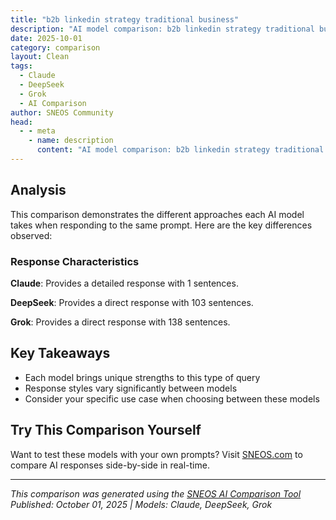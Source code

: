 ```yaml
---
title: "b2b linkedin strategy traditional business"
description: "AI model comparison: b2b linkedin strategy traditional business..."
date: 2025-10-01
category: comparison
layout: Clean
tags:
  - Claude
  - DeepSeek
  - Grok
  - AI Comparison
author: SNEOS Community
head:
  - - meta
    - name: description
      content: "AI model comparison: b2b linkedin strategy traditional business..."
---
```


<ChatComparison
  title="b2b linkedin strategy traditional business"
  prompt="b2b linkedin strategy traditional business"
  :responses='{"Claude": "# B2B LinkedIn Strategy for Traditional Businesses\n\n## Foundation Setup\n\n### Profile Optimization\n- **Company Page**: Professional banner, clear value proposition, complete \u0022About\u0022 section\n- **Employee Profiles**: Ensure key team members have optimized personal profiles\n- **Showcase Pages**: Create separate pages for different product lines or services\n- **SEO Keywords**: Include industry-relevant terms throughout profiles\n\n## Content Strategy\n\n### Educational Content (40%)\n- Industry insights and trends\n- How-to guides and tutorials\n- Case studies and success stories\n- White papers and research findings\n\n### Company Culture (30%)\n- Behind-the-scenes content\n- Employee spotlights\n- Company milestones and achievements\n- Values-driven content\n\n### Product/Service Content (20%)\n- Solution demonstrations\n- Customer testimonials\n- Product updates and launches\n- Service capabilities\n\n### Industry Engagement (10%)\n- Commentary on industry news\n- Thought leadership pieces\n- Response to market changes\n- Regulatory updates\n\n## Networking \u0026 Outreach\n\n### Connection Strategy\n- Target decision-makers in your industry\n- Connect with existing clients and partners\n- Engage with industry associations\n- Follow relevant company pages and influencers\n\n### Engagement Tactics\n- Comment thoughtfully on prospects\u0027 posts\n- Share relevant content with personalized messages\n- Join industry-specific LinkedIn groups\n- Participate in LinkedIn events and webinars\n\n## Lead Generation\n\n### LinkedIn Sales Navigator\n- Use advanced search filters\n- Save leads and accounts\n- Set up lead alerts\n- Track engagement metrics\n\n### Direct Outreach\n- Personalized connection requests\n- Value-driven messaging (not sales-heavy)\n- Multi-touch sequences\n- Social selling approach\n\n## Advertising Options\n\n### Sponsored Content\n- Promote high-performing organic posts\n- Target specific industries and job titles\n- A/B test different content formats\n\n### Message Ads\n- Direct inbox outreach\n- Personalized at scale\n- Clear call-to-action\n\n### Dynamic Ads\n- Personalized ad experiences\n- Follower ads for page growth\n- Spotlight ads for specific offerings\n\n## Traditional Business Adaptations\n\n### Manufacturing/Industrial\n- Showcase facilities and processes\n- Highlight safety records and certifications\n- Share supply chain innovations\n- Feature customer applications\n\n### Professional Services\n- Demonstrate expertise through insights\n- Share client success metrics\n- Highlight team credentials\n- Discuss industry compliance\n\n### Financial Services\n- Educational content on regulations\n- Market analysis and commentary\n- Client success stories (anonymized)\n- Risk management insights\n\n## Measurement \u0026 Analytics\n\n### Key Metrics\n- **Awareness**: Impressions, reach, follower growth\n- **Engagement**: Likes, comments, shares, click-through rates\n- **Lead Generation**: Connection acceptance rates, message responses\n- **Conversion**: Website traffic from LinkedIn, lead quality, sales attribution\n\n### Tools \u0026 Reporting\n- LinkedIn Page Analytics\n- LinkedIn Campaign Manager\n- CRM integration\n- UTM tracking for website traffic\n\n## Best Practices for Traditional Businesses\n\n### Content Guidelines\n- Balance professional tone with personality\n- Use industry-specific language appropriately\n- Include visual content (photos, infographics, videos)\n- Post consistently (3-5 times per week)\n\n### Engagement Rules\n- Respond to comments within 24 hours\n- Share others\u0027 content with added commentary\n- Tag relevant connections when appropriate\n- Use LinkedIn messaging professionally\n\n### Long-term Strategy\n- Build relationships before pitching\n- Focus on providing value first\n- Maintain consistent brand voice\n- Adapt strategy based on performance data\n\n## Implementation Timeline\n\n**Month 1-2**: Profile optimization, content calendar creation\n**Month 3-4**: Consistent posting, initial networking\n**Month 5-6**: Paid advertising testing, advanced outreach\n**Month 7\u002B**: Scale successful tactics, refine strategy based on data\n\nThis strategy helps traditional businesses leverage LinkedIn\u0027s professional network while maintaining their established brand reputation and industry expertise.", "DeepSeek": "Of course. Here is a comprehensive B2B LinkedIn strategy tailored for a traditional business.\n\nThis strategy acknowledges that \u0022traditional\u0022 businesses (e.g., manufacturing, industrial services, logistics, wholesale distribution) often have longer sales cycles, complex buying committees, and a focus on reliability and ROI over flashy trends.\n\n### Core Philosophy for Traditional B2B on LinkedIn\n\nShift from a \u0022Billboard\u0022 to a \u0022Consultation.\u0022 Don\u0027t just announce what you do; demonstrate your deep industry knowledge and how you solve your clients\u0027 most pressing operational and financial problems. Build trust through expertise.\n\n---\n\n### Phase 1: Foundation \u0026 Setup (The \u0022Digital Handshake\u0022)\n\nBefore you start active outreach, your digital storefront must be impeccable.\n\n**1. Company Page Optimization:**\n* **Logo \u0026 Banner Image:** Use a high-quality logo. The banner image should not be stock photography. Use a picture of your facility, your team in action, or a graphic that clearly states your value proposition (e.g., \u0022Reliable Industrial Parts Since 1985\u0022).\n* **\u0022About\u0022 Section:** This is critical. Don\u0027t just list what you sell.\n * **Headline:** Include keywords your clients would search for (e.g., \u0022Manufacturer of Precision CNC Machined Components for the Aerospace Industry\u0022).\n * **Description:** Focus on the **problems you solve** and the **value you create**. Mention key industries, capabilities, and a nod to your heritage/reliability.\n * **Website \u0026 Link:** Drive traffic to a specific, relevant landing page (not just your homepage), like a whitepaper or a capabilities sheet.\n\n**2. Employee Profile Optimization (The Force Multiplier):**\nYour employees are your most credible ambassadors. Provide them with a simple guide to optimize their profiles.\n* **Professional Headshots:** Consistent, professional look.\n* **Compelling Headlines:** Instead of \u0022Sales Manager at ABC Corp,\u0022 use \u0022Helping Manufacturing Leaders Reduce Supply Chain Risk with Custom Fabricated Solutions | ABC Corp.\u0022\n* **\u0022About\u0022 Sections:** Employees should detail their expertise and who they help. This makes them discoverable.\n* **Customized URL:** A clean LinkedIn profile URL looks more professional.\n\n---\n\n### Phase 2: Content Strategy (The \u0022Trust Engine\u0022)\n\nContent for traditional B2B should be substantive, educational, and build confidence in your capabilities.\n\n**Content Pillars (What to Talk About):**\n\n1. **Expertise \u0026 Insight:** Demonstrate thought leadership.\n * **Posts:** Short articles or posts on industry trends, regulatory changes, new materials, or process improvements.\n * **Format:** \u0022Did you know?\u0022 tips, quick data points, infographics explaining a complex process.\n2. **Proof \u0026 Credibility:** Show, don\u0027t just tell.\n * **Content:** Detailed case studies (the problem, your solution, the quantifiable result). Client testimonials (video is powerful). \u0022Behind the Scenes\u0022 photos/videos of your process, quality control, or R\u0026D.\n * **Format:** PDF documents, LinkedIn native video, carousel posts.\n3. **Culture \u0026 Reliability:** People buy from people they trust.\n * **Content:** Employee spotlights, anniversary celebrations, community involvement, your investment in new equipment or training. This reinforces stability and a quality-obsessed culture.\n * **Format:** Photo galleries, short congratulatory posts.\n4. **Solutions \u0026 Applications:** Answer \u0022What\u0027s in it for me?\u0022\n * **Content:** Deep-dive on a specific product/service and its application. Explain how it solves a common customer pain point (e.g., reducing downtime, increasing throughput, lowering total cost of ownership).\n * **Format:** Carousel posts, short demo videos, links to detailed spec sheets.\n\n**Content Mix \u0026 Cadence:**\n* **Aim for 3-5 posts per week** on your Company Page.\n* **Mix it up:** 50% Educational/Insight, 30% Proof/Credibility, 20% Culture/Solutions.\n* **Engage!** Always respond to comments on your posts promptly and professionally.\n\n---\n\n### Phase 3: Proactive Engagement \u0026 Lead Generation (The \u0022Conversation Starter\u0022)\n\n**1. Social Selling (Done by Sales Team \u0026 Leadership):**\n* **Personalized Connection Requests:** NEVER use the default text. Reference a shared group, a post they liked, or a piece of their content.\n * *Example:* \u0022Hi [Name], I saw your post on supply chain resilience and it resonated with our work at [Your Company]. I\u0027d value connecting with a fellow leader in the [Industry] space.\u0022\n* **Strategic Engagement:** Sales teams should spend 15-30 minutes daily engaging with target accounts. Like, comment thoughtfully, and share relevant content *from your own company page* to their networks.\n* **Warm Outreach:** After establishing a connection, send a valuable, non-salesy message.\n * *Example:* \u0022Thanks for connecting. I noticed your company is in [their industry]. We recently published a case study on helping a similar company solve [specific problem]. If it\u0027s relevant, I\u0027m happy to share it: [Link]\u0022\n\n**2. LinkedIn Groups (The Digital Chamber of Commerce):**\n* Identify and join groups where your ideal customers are (e.g., \u0022National Association of Manufacturers,\u0022 \u0022Logistics \u0026 Supply Chain Professionals\u0022).\n* **Rule:** Be a contributor, not an advertiser. Answer questions, provide insights, and share your company\u0027s content *only* when it\u0027s genuinely helpful. This builds immense credibility.\n\n**3. Targeted Advertising:**\n* **Lead Generation Forms:** Perfect for traditional businesses. Offer a high-value asset (e.g., \u0022Guide to Selecting a Industrial Partner,\u0022 \u0022ROI Calculator for X\u0022) and use LinkedIn\u0027s forms to capture lead info directly on the platform.\n* **Account-Based Marketing (ABM):** Target ads specifically to employees of your top 50 target accounts. Use job function, seniority, and company name targeting to serve them case studies or invite them to webinars.\n\n---\n\n### Phase 4: Measurement \u0026 Adaptation\n\nTrack what works and double down. For a traditional business, focus on leading indicators, not just vanity metrics.\n\n* **Awareness:** Company Page Followers, Post Impressions/Reach.\n* **Engagement:** Engagement Rate (Likes, Comments, Shares), Clicks on Content.\n* **Lead Generation:** Website Clicks (from LinkedIn), Lead Gen Form Completions, InMail Response Rates.\n* **Impact:** Track how many qualified leads mention \u0022saw you on LinkedIn.\u0022 Use UTM parameters on your links to track website behavior in Google Analytics.\n\n### Sample 4-Week Content Calendar for a Traditional Manufacturer\n\n* **Week 1:**\n * Mon: Post a \u0022Behind the Scenes\u0022 photo of your new quality control lab.\n * Wed: Share a link to a blog post: \u00223 Ways to Extend the Life of Your Hydraulic Components.\u0022\n * Fri: Employee spotlight on a long-tenured machinist.\n* **Week 2:**\n * Mon: Share an industry news article with your team\u0027s brief commentary.\n * Wed: Post a PDF case study with a compelling results graphic.\n * Fri: Run a poll: \u0022What\u0027s your biggest challenge in Q4: a) Inventory, b) Lead Times, c) Workforce?\u0022\n* **Week 3:**\n * Tue: Native video showing a product application.\n * Thu: Post about your company\u0027s participation in a major industry trade show.\n* **Week 4:**\n * Mon: Launch a Sponsored Content ad for your new whitepaper, targeting Director\u002B in your industry.\n * Wed: Share a client testimonial quote graphic.\n * Fri: Recap a key insight from the trade show.\n\nBy following this structured approach, a traditional B2B business can effectively use LinkedIn to build brand authority, generate qualified leads, and solidify its reputation as a trusted, modern partner.", "Grok": "Building a B2B LinkedIn strategy for a traditional business requires leveraging the platform\u2019s unique strengths\u2014professional networking, targeted content, and relationship-building\u2014to connect with other businesses, establish credibility, and generate leads. Traditional businesses (e.g., manufacturing, logistics, wholesale, or professional services) may not have a direct-to-consumer focus, but LinkedIn offers a powerful way to reach decision-makers and influencers in their target industries. Below is a detailed B2B LinkedIn strategy tailored for a traditional business:\n\n---\n\n### **1. Optimize Your Company and Personal Profiles**\n**Objective:** Establish credibility and make a strong first impression.\n- **Company Page Optimization:**\n - Add a professional logo and a high-quality banner image that reflects your brand.\n - Write a compelling \u201CAbout\u201D section (use keywords relevant to your industry to improve searchability, e.g., \u201Cindustrial manufacturing solutions\u201D or \u201CB2B logistics provider\u201D).\n - Include key details like company size, location, website link, and industries served.\n - Highlight your value proposition: What problem does your business solve for other businesses?\n- **Personal Profile Optimization (for Key Team Members):**\n - Ensure decision-makers, sales reps, and executives have professional profiles with updated headshots, detailed job descriptions, and summaries that align with the company\u2019s mission.\n - Use keywords in headlines (e.g., \u201CHelping Businesses Optimize Supply Chains | Logistics Expert\u201D).\n - Showcase skills, endorsements, and recommendations to build trust.\n\n**Tip:** LinkedIn prioritizes active profiles in search results. Encourage employees to engage with content and link their profiles to the company page.\n\n---\n\n### **2. Define Your Target Audience**\n**Objective:** Focus your efforts on the right businesses and decision-makers.\n- Identify your ideal customer profile (ICP): What industries do you serve? What size are the companies (e.g., SMBs, enterprises)? What are their pain points?\n- Define key roles to target within those companies (e.g., procurement managers, operations directors, CEOs).\n- Use LinkedIn\u2019s search and filtering tools (e.g., LinkedIn Sales Navigator) to find and connect with prospects based on location, industry, company size, and job title.\n\n**Tip:** Create a list of target accounts (Account-Based Marketing approach) to personalize outreach and content.\n\n---\n\n### **3. Build Your Network Strategically**\n**Objective:** Connect with relevant stakeholders and expand your reach.\n- **Personal Connections:**\n - Start by connecting with existing clients, partners, and industry peers.\n - Send personalized connection requests to prospects, mentioning a shared interest, mutual connection, or a specific reason for connecting.\n - Engage with connections by commenting on their posts or congratulating them on achievements.\n- **Company Page Followers:**\n - Invite employees, clients, and partners to follow your company page.\n - Promote the page on other marketing channels (e.g., email signatures, website, business cards).\n\n**Tip:** Avoid spammy or overly salesy connection requests. Focus on building genuine relationships first.\n\n---\n\n### **4. Create and Share Valuable Content**\n**Objective:** Position your traditional business as a thought leader and provide value to your audience.\n- **Content Themes:**\n - Share industry insights, trends, and challenges (e.g., \u201CHow Rising Fuel Costs Impact Supply Chains in 2024\u201D).\n - Highlight case studies or success stories of how your business helped a client solve a problem.\n - Post educational content like tips, guides, or best practices (e.g., \u201C5 Ways to Streamline B2B Procurement\u201D).\n - Announce company updates, milestones, or new services in a way that ties back to customer benefits.\n- **Content Formats:**\n - Articles: Long-form content to dive deep into topics.\n - Posts: Short, engaging updates with images or videos.\n - Polls: Ask questions to encourage interaction (e.g., \u201CWhat\u2019s your biggest challenge in manufacturing right now?\u201D).\n - Videos: Share behind-the-scenes looks at your operations, customer testimonials, or quick tips.\n- **Posting Frequency:** Aim for 1-3 posts per week to stay visible without overwhelming followers.\n- **Employee Advocacy:** Encourage employees to share and engage with company posts to amplify reach.\n\n**Tip:** Use LinkedIn analytics to track which types of content resonate most with your audience (views, engagement, clicks).\n\n---\n\n### **5. Engage Actively to Build Relationships**\n**Objective:** Foster trust and stay top-of-mind with your network.\n- Comment on posts by target prospects, clients, and industry leaders to show interest and expertise.\n- Join and participate in relevant LinkedIn Groups to discuss industry topics and connect with potential leads.\n- Respond promptly to comments and messages on your posts or page to build rapport.\n\n**Tip:** Engagement is a two-way street. Don\u2019t just promote your business\u2014add value by sharing insights and supporting others\u2019 content.\n\n---\n\n### **6. Leverage LinkedIn Ads for Targeted Outreach**\n**Objective:** Reach a wider, highly specific audience to generate leads.\n- **Sponsored Content:** Promote high-performing organic posts (e.g., case studies or whitepapers) to a targeted audience.\n- **InMail Ads:** Send personalized messages directly to decision-makers\u2019 inboxes (great for introducing your services or inviting them to a webinar).\n- **Text Ads or Carousel Ads:** Use for brand awareness or driving traffic to your website/landing page.\n- **Targeting Options:** Narrow down by industry, job title, company size, location, and more.\n- **Budget Tip:** Start small, test different ad formats, and scale up based on performance (click-through rates, lead generation).\n\n**Tip:** Use LinkedIn\u2019s Lead Gen Forms with ads to capture contact information directly on the platform.\n\n---\n\n### **7. Use LinkedIn Sales Navigator for Lead Generation**\n**Objective:** Identify and engage with high-potential leads.\n- Use Sales Navigator to build lead lists, track activities, and get real-time updates on target accounts (e.g., job changes, company news).\n- Save searches with specific filters to get regular updates on new prospects.\n- Use the \u201CTeamLink\u201D feature to see if anyone in your network can introduce you to a prospect.\n\n**Tip:** Combine Sales Navigator data with personalized outreach messages for better response rates.\n\n---\n\n### **8. Showcase Credibility with Social Proof**\n**Objective:** Build trust with potential clients.\n- Post client testimonials or endorsements (with permission) to demonstrate value.\n- Highlight certifications, awards, or industry affiliations on your company page.\n- Encourage satisfied clients to leave recommendations on key team members\u2019 profiles.\n\n**Tip:** Visuals like photos or videos of completed projects can make social proof more impactful.\n\n---\n\n### **9. Host or Participate in Events**\n**Objective:** Connect with prospects and showcase expertise.\n- Host LinkedIn Live sessions or webinars on topics relevant to your audience (e.g., \u201CNavigating New B2B Regulations in Manufacturing\u201D).\n- Promote industry events or trade shows your business attends, and connect with attendees on LinkedIn before and after.\n- Share key takeaways or live updates from events to engage your network.\n\n**Tip:** Use LinkedIn Events to create and promote virtual or in-person gatherings.\n\n---\n\n### **10. Measure and Refine Your Strategy**\n**Objective:** Continuously improve your LinkedIn presence based on data.\n- Track key metrics using LinkedIn Analytics:\n - Profile/page views and follower growth.\n - Engagement rate (likes, comments, shares).\n - Click-through rates on links or ads.\n - Lead generation (form submissions, InMail responses).\n- Adjust content and outreach based on what works (e.g., if posts about industry trends get more engagement, focus on that).\n- Set quarterly goals (e.g., increase followers by 10%, generate 5 new leads per month).\n\n**Tip:** Use A/B testing for ads and content to identify the most effective messaging.\n\n---\n\n### **Sample Content Calendar for a Traditional B2B Business (e.g., Manufacturing)**\n- **Monday:** Industry news or trend post (e.g., new technology in manufacturing).\n- **Wednesday:** Case study or customer success story (e.g., how you improved efficiency for a client).\n- **Friday:** Quick tip or poll (e.g., \u201CWhat\u2019s your top priority for 2024? A) Cost reduction B) Sustainability C) Innovation\u201D).\n\n---\n\n### **Key Considerations for Traditional Businesses**\n- **Focus on Relationships Over Hard Sales:** B2B deals often involve longer sales cycles. Use LinkedIn to build trust and nurture relationships rather than pushing for immediate sales.\n- **Highlight Expertise in a Niche:** Traditional businesses often have deep industry knowledge\u2014use this to your advantage by sharing specialized content.\n- **Adapt to Digital Expectations:** Even if your business is \u201Cold-school,\u201D decision-makers are on LinkedIn. Meet them where they are with a professional, modern presence.\n\nBy implementing this strategy, a traditional B2B business can transform LinkedIn into a powerful tool for brand visibility, lead generation, and long-term partnerships. Start small, focus on consistency, and scale efforts as you see results. Would you like specific examples or templates (e.g., for LinkedIn posts or InMail messages) tailored to a particular industry?"}' 
  published-date="19:33"
/>

## Analysis

This comparison demonstrates the different approaches each AI model takes when responding to the same prompt. Here are the key differences observed:

### Response Characteristics

**Claude**: Provides a detailed response with 1 sentences. 

**DeepSeek**: Provides a direct response with 103 sentences. 

**Grok**: Provides a direct response with 138 sentences. 

## Key Takeaways

- Each model brings unique strengths to this type of query
- Response styles vary significantly between models
- Consider your specific use case when choosing between these models

## Try This Comparison Yourself

Want to test these models with your own prompts? Visit [SNEOS.com](https://sneos.com) to compare AI responses side-by-side in real-time.

---

*This comparison was generated using the [SNEOS AI Comparison Tool](https://sneos.com)*
*Published: October 01, 2025 | Models: Claude, DeepSeek, Grok*
